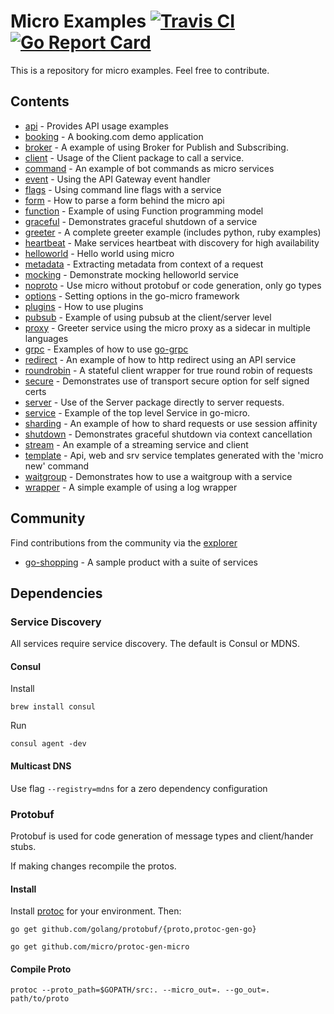 # Micro Examples  [![Travis CI](https://travis-ci.org/micro/examples.svg?branch=master)](https://travis-ci.org/micro/examples) [![Go Report Card](https://goreportcard.com/badge/micro/examples)](https://goreportcard.com/report/github.com/micro/examples)

This is a repository for micro examples. Feel free to contribute.

## Contents

- [api](api) - Provides API usage examples
- [booking](booking) - A booking.com demo application
- [broker](broker) - A example of using Broker for Publish and Subscribing.
- [client](client) - Usage of the Client package to call a service.
- [command](command) - An example of bot commands as micro services
- [event](event) - Using the API Gateway event handler
- [flags](flags) - Using command line flags with a service
- [form](form) - How to parse a form behind the micro api
- [function](function) - Example of using Function programming model
- [graceful](graceful) - Demonstrates graceful shutdown of a service
- [greeter](greeter) - A complete greeter example (includes python, ruby examples)
- [heartbeat](heartbeat) - Make services heartbeat with discovery for high availability
- [helloworld](helloworld) - Hello world using micro
- [metadata](metadata) - Extracting metadata from context of a request
- [mocking](mocking) - Demonstrate mocking helloworld service
- [noproto](noproto) - Use micro without protobuf or code generation, only go types
- [options](options) - Setting options in the go-micro framework
- [plugins](plugins) - How to use plugins
- [pubsub](pubsub) - Example of using pubsub at the client/server level
- [proxy](proxy) - Greeter service using the micro proxy as a sidecar in multiple languages
- [grpc](grpc) - Examples of how to use [go-grpc](https://github.com/micro/go-grpc)
- [redirect](redirect) - An example of how to http redirect using an API service
- [roundrobin](roundrobin) - A stateful client wrapper for true round robin of requests
- [secure](secure) - Demonstrates use of transport secure option for self signed certs
- [server](server) - Use of the Server package directly to server requests.
- [service](service) - Example of the top level Service in go-micro.
- [sharding](sharding) - An example of how to shard requests or use session affinity
- [shutdown](shutdown) - Demonstrates graceful shutdown via context cancellation
- [stream](stream) - An example of a streaming service and client
- [template](template) - Api, web and srv service templates generated with the 'micro new' command
- [waitgroup](waitgroup) - Demonstrates how to use a waitgroup with a service
- [wrapper](wrapper) - A simple example of using a log wrapper

## Community

Find contributions from the community via the [explorer](https://micro.mu/explore/)

- [go-shopping](https://github.com/autodidaddict/go-shopping) - A sample product with a suite of services

## Dependencies

### Service Discovery

All services require service discovery. The default is Consul or MDNS.

#### Consul

Install
```
brew install consul
```

Run
```
consul agent -dev
```

#### Multicast DNS

Use flag `--registry=mdns` for a zero dependency configuration

### Protobuf

Protobuf is used for code generation of message types and client/hander stubs.

If making changes recompile the protos.

#### Install

Install [protoc](https://github.com/google/protobuf) for your environment. Then:

```shell
go get github.com/golang/protobuf/{proto,protoc-gen-go}
```

```shell
go get github.com/micro/protoc-gen-micro
```

#### Compile Proto

```shell
protoc --proto_path=$GOPATH/src:. --micro_out=. --go_out=. path/to/proto
```

